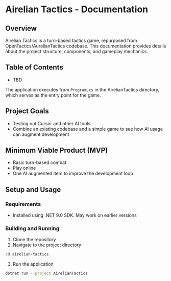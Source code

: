 # Airelian Tactics - Documentation

## Overview
Airelian Tactics is a turn-based tactics game, repurposed from OpenTactics/AurelianTactics codebase. This documentation provides details about the project structure, components, and gameplay mechanics.

## Table of Contents
- TBD

The application executes from `Program.cs` in the AirelianTactics directory, which serves as the entry point for the game.

## Project Goals
- Testing out Cursor and other AI tools
- Combine an existing codebase and a simple game to see how AI usage can augment development

## Minimum Viable Product (MVP)
- Basic turn-based combat
- Play online
- One AI augmented item to improve the development loop 

## Setup and Usage

### Requirements
- Installed using .NET 9.0 SDK. May work on earlier versions

### Building and Running
1. Clone the repository
2. Navigate to the project directory
```bash
cd airelian-tactics
```
3. Run the application
```bash
dotnet run --project AirelianTactics
```